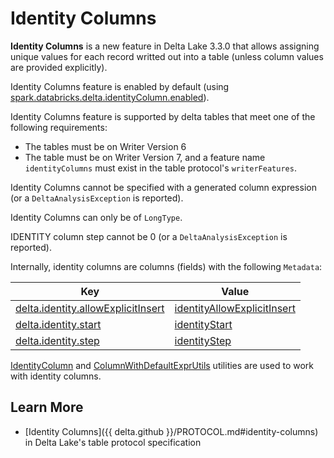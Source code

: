 # Identity Columns

**Identity Columns** is a new feature in Delta Lake 3.3.0 that allows assigning unique values for each record writted out into a table (unless column values are provided explicitly).

Identity Columns feature is enabled by default (using [spark.databricks.delta.identityColumn.enabled](../configuration-properties/index.md#spark.databricks.delta.identityColumn.enabled)).

Identity Columns feature is supported by delta tables that meet one of the following requirements:

* The tables must be on Writer Version 6
* The table must be on Writer Version 7, and a feature name `identityColumns` must exist in the table protocol's `writerFeatures`.

Identity Columns cannot be specified with a generated column expression (or a `DeltaAnalysisException` is reported).

Identity Columns can only be of `LongType`.

IDENTITY column step cannot be 0 (or a `DeltaAnalysisException` is reported).

Internally, identity columns are columns (fields) with the following `Metadata`:

Key | Value
-|-
[delta.identity.allowExplicitInsert](../spark-connector/DeltaSourceUtils.md#IDENTITY_INFO_ALLOW_EXPLICIT_INSERT) | [identityAllowExplicitInsert](../DeltaColumnBuilder.md#identityAllowExplicitInsert)
[delta.identity.start](../spark-connector/DeltaSourceUtils.md#IDENTITY_INFO_START) | [identityStart](../DeltaColumnBuilder.md#identityStart)
[delta.identity.step](../spark-connector/DeltaSourceUtils.md#IDENTITY_INFO_STEP) | [identityStep](../DeltaColumnBuilder.md#identityStep)

[IdentityColumn](IdentityColumn.md) and [ColumnWithDefaultExprUtils](../ColumnWithDefaultExprUtils.md#isIdentityColumn) utilities are used to work with identity columns.

## Learn More

* [Identity Columns]({{ delta.github }}/PROTOCOL.md#identity-columns) in Delta Lake's table protocol specification
